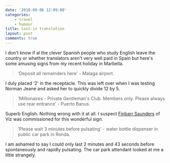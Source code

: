 ```yaml
---
date: '2010-09-06 12:09:00'
categories:
    - travel
    - humour
title: lost-in translation
layout: post
comments: true
---
```


I don't know if al the clever Spanish people who study English leave the
country or whether translators aren't very well paid in Spain but here's
some amusing signs from my recent holiday in Marbella.

> ‘Deposit all remainders here' - Malaga airport.

I duly placed ‘2' in the receptacle. This was left over when I was
testing Norman Jeane and asked her to quickly divide 12 by 5.

> ‘Millionaires - Private Gentleman's Club. Members only. Please always
> use rear entrance' - Puerto Banus.

Superb English. Nothing wrong with it at all. I suspect [Finbarr
Saunders][] of Viz was commissioned for this wonderful sign.

> ‘Please wait 3 minutes before pulsating' - water bottle dispenser in
> public car park in Ronda.

I am ashamed to say I could only last 2 minutes and 43 seconds before
spontaneously and rapidly pulsating. The car park attendant looked at me
a little strangely.

  [Finbarr Saunders]: http://en.wikipedia.org/wiki/Finbarr_Saunders
